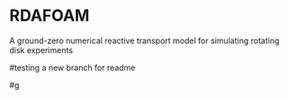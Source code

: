 # RDAFOAM
A ground-zero numerical reactive transport model for simulating rotating disk experiments

#testing a new branch for readme

#g